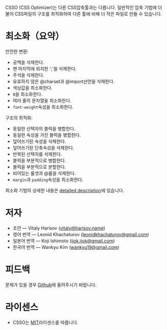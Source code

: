 CSSO (CSS Optimizer)는 다른 CSS압축툴과는 다릅니다. 일반적인 압축 기법에 더불어 CSS파일의 구조를 최적화하여 다른 툴에 비해 더 작은 파일로 만들 수 있습니다.

# 최소화（요약）

안전한 변환:

* 공백을 삭제한다.
* 맨 마지막에 위치한 ';'을 삭제한다.
* 주석을 삭제한다.
* 유효하지 않은 @charset과 @import선언을 삭제한다.
* 색상값을 최소화한다.
* `0`을 최소화한다.
* 여러 줄의 문자열을 최소화한다.
* `font-weight`속성을 최소화한다.

구조의 최적화:

* 동일한 선택자의 블럭을 병합한다.
* 동일한 속성을 가진 블럭을 병합한다.
* 덮어쓰기된 속성을 삭제한다.
* 덮어쓰기된 단축속성을 삭제한다.
* 반복된 선택자를 삭제한다.
* 블럭을 부분적으로 병합한다.
* 블럭을 부분적으로 분할한다.
* 비어있는 룰셋과 @룰을 삭제한다.
* `margin`과 `padding`속성을 최소화한다.

최소화 기법의 상세한 내용은 [detailed description](../description/description.ko.md)에 있습니다.

# 저자

* 초안&nbsp;— Vitaly Harisov (<vitaly@harisov.name>)
* 영어 번역&nbsp;— Leonid Khachaturov (<leonidkhachaturov@gmail.com>)
* 일본어 번역&nbsp;— Koji Ishimoto (<ijok.ijok@gmail.com>)
* 한국어 번역&nbsp;— Wankyu Kim (<wankyu19@gmail.com>)

# 피드백

문제가 있을 경우 [Github](https://github.com/css/csso/issues)에 올려주시기 바랍니다.

# 라이센스

* CSSO는 [MIT](https://github.com/css/csso/blob/master/MIT-LICENSE.txt)라이센스를 따릅니다.
